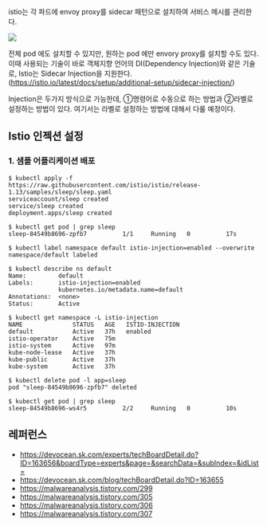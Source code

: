 istio는 각 파드에 envoy proxy를 sidecar 패턴으로 설치하여 서비스 메시를 관리한다.

![](https://github.com/gnosia93/eks-on-aws/blob/main/images/istio-service-mesh.png)

전체 pod 에도 설치할 수 있지만, 원하는 pod 에만 envory proxy를 설치할 수도 있다. 이때 사용되는 기술이 바로 객체지향 언어의 DI(Dependency Injection)와 같은 기술로, Istio는 Sidecar Injection을 지원한다.(https://istio.io/latest/docs/setup/additional-setup/sidecar-injection/)

Injection은 두가지 방식으로 가능한데, ①명령어로 수동으로 하는 방법과 ②라벨로 설정하는 방법이 있다. 여기서는  라벨로 설정하는 방법에 대해서 다룰 예정이다.

## Istio 인젝션 설정 ##

### 1. 샘플 어플리케이션 배포 ###

```
$ kubectl apply -f https://raw.githubusercontent.com/istio/istio/release-1.13/samples/sleep/sleep.yaml
serviceaccount/sleep created
service/sleep created
deployment.apps/sleep created

$ kubectl get pod | grep sleep
sleep-84549b8696-zpfb7          1/1     Running   0          17s

$ kubectl label namespace default istio-injection=enabled --overwrite
namespace/default labeled

$ kubectl describe ns default
Name:         default
Labels:       istio-injection=enabled
              kubernetes.io/metadata.name=default
Annotations:  <none>
Status:       Active

$ kubectl get namespace -L istio-injection
NAME              STATUS   AGE   ISTIO-INJECTION
default           Active   37h   enabled
istio-operator    Active   75m   
istio-system      Active   97m   
kube-node-lease   Active   37h   
kube-public       Active   37h   
kube-system       Active   37h

$ kubectl delete pod -l app=sleep
pod "sleep-84549b8696-zpfb7" deleted

$ kubectl get pod | grep sleep
sleep-84549b8696-ws4r5          2/2     Running   0          10s
```


## 레퍼런스 ##
* https://devocean.sk.com/experts/techBoardDetail.do?ID=163656&boardType=experts&page=&searchData=&subIndex=&idList=
* https://devocean.sk.com/blog/techBoardDetail.do?ID=163655
* https://malwareanalysis.tistory.com/299
* https://malwareanalysis.tistory.com/305
* https://malwareanalysis.tistory.com/306
* https://malwareanalysis.tistory.com/307

